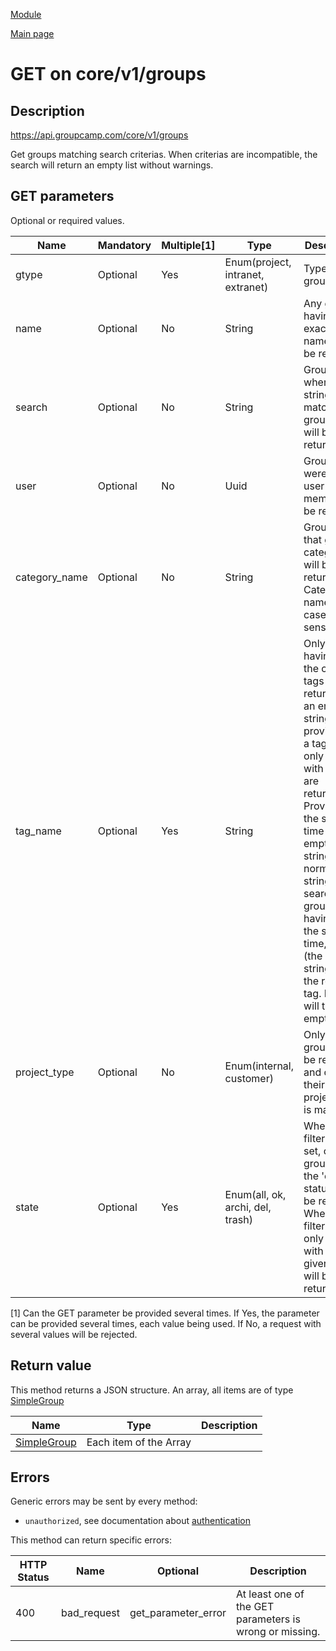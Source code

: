 
[Module](./README.md)

[Main page](../README.md)


# GET on core/v1/groups

## Description

https://api.groupcamp.com/core/v1/groups


Get groups matching search criterias. When criterias are incompatible, the search will return an empty list without warnings.





## GET parameters

Optional or required values.

Name    |  Mandatory    |   Multiple[1]    |   Type   |  Description
--------|---------------|------------------|----------|---------------
gtype | Optional | Yes | Enum(project, intranet, extranet) | Type of group.
name | Optional | No | String | Any group having exactly this name will be returned.
search | Optional | No | String | Groups where the string matches the group name will be returned.
user | Optional | No | Uuid | Groups were the user is a member will be returned.
category_name | Optional | No | String | Groups in that group category will be returned. Category name is case sensitive.
tag_name | Optional | Yes | String | Only groups having all of the cited tags are returned. If an empty string is provided as a tag name, only groups with no tags are returned. Providing at the same time an empty string *and* a normal string will search for groups having, at the same time, no tag (the empty string) and the regular tag. Result will then be empty.
project_type | Optional | No | Enum(internal, customer) | Only project groups will be returned, and only if their project_type is matching.
state | Optional | Yes | Enum(all, ok, archi, del, trash) | When the filter is not set, only group with the 'ok' status will be returned. When the filter is set, only groups with the given status will be returned.


[1] Can the GET parameter be provided several times. If Yes, the
parameter can be provided several times, each value being used. If
No, a request with several values will be rejected.






## Return value





  
  This method returns a JSON structure. An array, all items are of type [SimpleGroup](../types/SimpleGroup.md) 

Name   |  Type   |  Description
-------|---------|-------------
 | [SimpleGroup](../types/SimpleGroup.md) | Each item of the Array

  





## Errors

Generic errors may be sent by every method:
* `unauthorized`, see documentation about [authentication](../../Auth.md)


This method can return specific errors:

HTTP Status | Name   | Optional          | Description
------------|--------|-------------------|------------
400 | bad_request | get_parameter_error | At least one of the GET parameters is wrong or missing.



